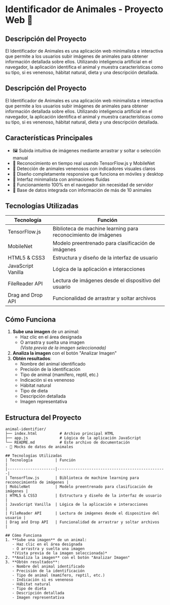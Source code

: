 # Identificador de Animales - Proyecto Web 🐾

## Descripción del Proyecto
El Identificador de Animales es una aplicación web minimalista e interactiva que permite a los usuarios subir imágenes de animales para obtener información detallada sobre ellos. Utilizando inteligencia artificial en el navegador, la aplicación identifica el animal y muestra características como su tipo, si es venenoso, hábitat natural, dieta y una descripción detallada.

## Descripción del Proyecto
El Identificador de Animales es una aplicación web minimalista e interactiva que permite a los usuarios subir imágenes de animales para obtener información detallada sobre ellos. Utilizando inteligencia artificial en el navegador, la aplicación identifica el animal y muestra características como su tipo, si es venenoso, hábitat natural, dieta y una descripción detallada.

## Características Principales
- 🖼️ Subida intuitiva de imágenes mediante arrastrar y soltar o selección manual
- 🤖 Reconocimiento en tiempo real usando TensorFlow.js y MobileNet
- 🐍 Detección de animales venenosos con indicadores visuales claros
- 📱 Diseño completamente responsive que funciona en móviles y desktop
- 🎨 Interfaz minimalista con animaciones fluidas
- 💾 Funcionamiento 100% en el navegador sin necesidad de servidor
- 🧠 Base de datos integrada con información de más de 10 animales

## Tecnologías Utilizadas
| Tecnología          | Función                                        |
|---------------------|------------------------------------------------|
| TensorFlow.js       | Biblioteca de machine learning para reconocimiento de imágenes |
| MobileNet           | Modelo preentrenado para clasificación de imágenes |
| HTML5 & CSS3        | Estructura y diseño de la interfaz de usuario  |
| JavaScript Vanilla  | Lógica de la aplicación e interacciones        |
| FileReader API      | Lectura de imágenes desde el dispositivo del usuario |
| Drag and Drop API   | Funcionalidad de arrastrar y soltar archivos   |

## Cómo Funciona
1. **Sube una imagen** de un animal:
   - Haz clic en el área designada  
   - O arrastra y suelta una imagen  
   *(Vista previa de la imagen seleccionada)*
2. **Analiza la imagen** con el botón "Analizar Imagen"
3. **Obtén resultados**:
   - Nombre del animal identificado
   - Precisión de la identificación
   - Tipo de animal (mamífero, reptil, etc.)
   - Indicación si es venenoso
   - Hábitat natural
   - Tipo de dieta
   - Descripción detallada
   - Imagen representativa

## Estructura del Proyecto
```text
animal-identifier/
├── index.html          # Archivo principal HTML
├── app.js              # Lógica de la aplicación JavaScript
└── README.md           # Este archivo de documentación
- 🧠 Mocks de datos de animales

## Tecnologías Utilizadas
| Tecnología          | Función                                        |
|---------------------|------------------------------------------------|
| TensorFlow.js       | Biblioteca de machine learning para reconocimiento de imágenes |
| MobileNet           | Modelo preentrenado para clasificación de imágenes |
| HTML5 & CSS3        | Estructura y diseño de la interfaz de usuario  |
| JavaScript Vanilla  | Lógica de la aplicación e interacciones        |
| FileReader API      | Lectura de imágenes desde el dispositivo del usuario |
| Drag and Drop API   | Funcionalidad de arrastrar y soltar archivos   |

## Cómo Funciona
1. **Sube una imagen** de un animal:
   - Haz clic en el área designada
   - O arrastra y suelta una imagen
   *(Vista previa de la imagen seleccionada)*
2. **Analiza la imagen** con el botón "Analizar Imagen"
3. **Obtén resultados**:
   - Nombre del animal identificado
   - Precisión de la identificación
   - Tipo de animal (mamífero, reptil, etc.)
   - Indicación si es venenoso
   - Hábitat natural
   - Tipo de dieta
   - Descripción detallada
   - Imagen representativa
